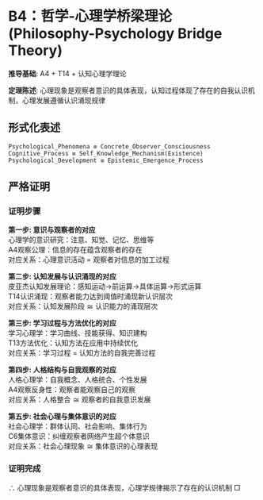 # B4：哲学-心理学桥梁理论 (Philosophy-Psychology Bridge Theory)  

**推导基础**: A4 + T14 + 认知心理学理论  

**定理陈述**: 心理现象是观察者意识的具体表现，认知过程体现了存在的自我认识机制，心理发展遵循认识涌现规律  

## 形式化表述  
```  
Psychological_Phenomena ≡ Concrete_Observer_Consciousness  
Cognitive_Process ≡ Self_Knowledge_Mechanism(Existence)  
Psychological_Development ≡ Epistemic_Emergence_Process  
```  

## 严格证明  

### 证明步骤  

**第一步: 意识与观察者的对应**  
心理学的意识研究：注意、知觉、记忆、思维等  
A4观察公理：信息的存在蕴含观察者的存在  
对应关系：心理意识活动 = 观察者对信息的加工过程  

**第二步: 认知发展与认识涌现的对应**  
皮亚杰认知发展理论：感知运动→前运算→具体运算→形式运算  
T14认识涌现：观察者能力达到阈值时涌现新认识层次  
对应关系：认知发展阶段 ≅ 认识能力的涌现层次  

**第三步: 学习过程与方法优化的对应**  
学习心理学：学习曲线、技能获得、知识建构  
T13方法优化：认知方法在应用中持续优化  
对应关系：学习过程 = 认知方法的自我完善过程  

**第四步: 人格结构与自我观察的对应**  
人格心理学：自我概念、人格统合、个性发展  
A4观察反身性：观察者能观察自己的观察  
对应关系：人格整合 ≅ 观察者的自我意识发展  

**第五步: 社会心理与集体意识的对应**  
社会心理学：群体认同、社会影响、集体行为  
C6集体意识：纠缠观察者网络产生超个体意识  
对应关系：社会心理现象 ≅ 集体意识的心理表现  

### 证明完成  
∴ 心理现象是观察者意识的具体表现，心理学规律揭示了存在的认识机制 □  